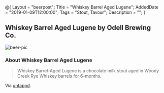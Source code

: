 @{ 
 Layout = "beerpost"; 
 Title = "Whiskey Barrel Aged Lugene"; 
 AddedDate = "2019-01-09T12:00:00"; 
 Tags = "Stout, Tavour"; 
 Description = ""; 
 } 
 

## Whiskey Barrel Aged Lugene by Odell Brewing Co.

![beer-pic]

### About Whiskey Barrel Aged Lugene

> Whiskey Barrel-Aged Lugene is a chocolate milk stout aged in Woody Creek Rye Whiskey barrels for 6-months.

Via [untappd][untappd-url].

[untappd-url]: <https://untappd.com/b/odell-brewing-co-whiskey-barrel-aged-lugene/1754836>
[beer-pic]: https://jasonpowley.com/assets/img/2019-01-09-whiskey-barrel-aged-lugene.jpeg "Whiskey Barrel Aged Lugene by Odell Brewing Co."
